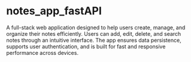 # notes_app_fastAPI
A full-stack web application designed to help users create, manage, and organize their notes efficiently. Users can add, edit, delete, and search notes through an intuitive interface. The app ensures data persistence, supports user authentication, and is built for fast and responsive performance across devices.
